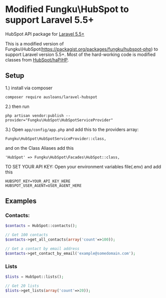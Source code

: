 Modified Fungku\HubSpot to support Laravel 5.5+
=============================================================


HubSpot API package for [Laravel 5.5+](http://laravel.com/)

This is a modified version of Fungku\HubSpot(https://packagist.org/packages/fungku/hubspot-php) to support Laravel version 5.5+.
Most of the hard-working code is modified classes from [HubSpot/haPiHP](https://github.com/HubSpot/haPiHP).


## Setup

1.) install via composer
```
composer require ausloans/laravel-hubspot
```

2.) then run 

```
php artisan vendor:publish --provider="Fungku\HubSpot\HubSpotServiceProvider"
```

3.) Open `app/config/app.php` and add this to the providers array:

```
Fungku\HubSpot\HubSpotServiceProvider::class,
```

and on the Class Aliases add this
```
'HubSpot' => Fungku\HubSpot\Facades\HubSpot::class,   
```

TO SET YOUR API KEY:
Open your environment variables file(.env) and add this 
```
HUBSPOT_KEY=YOUR_API_KEY_HERE
HUBSPOT_USER_AGENT=USER_AGENT_HERE
```


## Examples

### Contacts:

```php
$contacts = HubSpot::contacts();

// Get 100 contacts
$contacts->get_all_contacts(array('count'=>100));

// Get a contact by email address
$contacts->get_contact_by_email('example@somedomain.com');
```

### Lists

```php
$lists = HubSpot::lists();

// Get 20 lists
$lists->get_lists(array('count'=>20));
```
